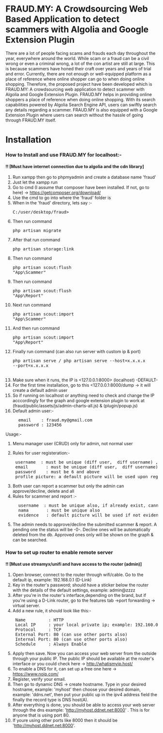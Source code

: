 <h1>FRAUD.MY: A Crowdsourcing Web Based Application to detect scammers with Algolia and Google Extension Plugin</h1>

There are a lot of people facing scams and frauds each day throughout the year, everywhere around the world. While scam or a fraud can be a civil wrong or even a criminal wrong, a lot of the con artist are still at large. This is because scammers have honed their craft over years and years of trial and error. Currently, there are not enough or well-equipped platform as a place of reference where online shopper can go to when doing online shopping. Therefore, the proposed project have been developed which is FRAUD.MY: A crowdsourcing web application to detect scammer with Algolia and Google Extension Plugin. FRAUD.MY helps in providing online shoppers a place of reference when doing online shopping. With its search capabilities powered by Algolia Search Engine API, users can swiftly search any details regarding a scammer. FRAUD.MY is also equipped with a Google Extension Plugin where users can search without the hassle of going through FRAUD.MY itself.

<h1>Installation</h1>

<h3>How to Install and use FRAUD.MY for localhost:-</h3>
<h4>!! [Must have internet connection due to algolia and the cdn library]</h4>

1. Run xampp then go to phpmyadmin and create a database name 'fraud'
2. Just let the xampp run
3. Go to cmd (I assume that composer have been installed. If not, go to here) -> https://getcomposer.org/download/
4. Use the cmd to go into where the 'fraud' folder is
5. When in the 'fraud' directory, lets say :- <pre>C:/user/desktop/fraud></pre>
6. Then run command <pre>php artisan migrate</pre>
7. After that run command <pre>php artisan storage:link</pre>
8. Then run command <pre>php artisan scout:flush "App\Scammer"</pre>
9. Then run command <pre>php artisan scout:flush "App\Report"</pre>
10. Next run command <pre>php artisan scout:import "App\Scammer"</pre>
11. And then run command <pre>php artisan scout:import "App\Report"</pre>
12. Finally run command (can also run  server with custom ip & port) <pre>php artisan serve / php artisan serve --host=x.x.x.x --port=x.x.x.x</pre> <br>
13. Make sure when it runs, the IP is <127.0.0.1:8000> (localhost) -DEFAULT-<br>
14. For the first time installation, go to this <127.0.0.1:8000/dump -> it will create a default admin user<br>
15. So if running on localhost or anything need to check and change the IP acccordingly for the graph and google extension plugin to work at (fraud/public/assets/js/admin-charts-all.js) & (plugin/popup.js)
16. Default admin user:-
<pre>     email    : fraud.my@gmail.com
     password : 123456</pre>
  
Usage:-
1. Menu manager user (CRUD) only for admin, not normal user
2. Rules for user registeration:-
	
	<pre> username 	: must be unique (diff user,  diff username) ,must be more than 3 letters
	email		: must be unique (diff user,  diff username)
	password 	: must be 6 and above
	profile picture: a default picture will be used upon registeration or if no picture was uploaded. during update, if no new picture is   uploaded, it will use the old one
  </pre>

3. Both user can report a scammer but only the admin can approve/decline, delete and all
4. Rules for scammer and report :-
<pre>     username 	: must be unique also, if already exist, cannot proceed. need to add report to existing scammer. (to avoid redundent data)
     nama       : must be unique also
     evidence	: default picture will be used if not evidence is uploaded </pre>
5. The admin needs to approve/decline the submitted scammer & report. A pending one the status will be -0-. Decline ones will be automatically deleted from the db. Approved ones only will be shown on the graph & can be searched.
 

<h3>How to set up router to enable remote server</h3>
<h4>!! [Must use streamyx/unifi and have access to the router (admin)] </h4>

1) Open browser, connect to the router through wifi/cable. Go to the default ip, example: 192.168.0.1 (D-Link)
2) Key in the router's password; should have a sticker below the router with the details of the default settings, example: admin@zzzz
3) After you're in the router's interface,depending on the brand, but if you're using a D-Link router, go to the features tab ->port forwarding -> virtual server.
4) Add a new rule, it should look like this:-
	<pre> Name         : HTTP
	Local IP     : your local private ip; example: 192.160.0.168 (According to you own ip)
	Protocol     : TCP
	External Port: 80 (can use other ports also)
	Internal Port: 80 (can use other ports also)
	Schedule     : Always Enable</pre>
5) Apply then save. Now you can access your web server from the outside through your public IP. The public IP should be available at the router's interface or you could check here -> http://whatismyip.host/
6) To enable a DNS for it, can set up a free one here -> https://www.noip.com/
7) Register, verify your email. 
8) Then go to dynamic DNS -> create hostname. Type in your desired hostname, example: 'myhost' then choose your desired domain, example: 'ddns.net', then put your public up in the ipv4 address field the finally the record type is DNS host(A).
9) After everything is done, you should be able to access your web server through the dns example: 'http://myhost.ddnet.net:8000' . This is for anyone that is using port 80.
10) If youre using other ports like 8000 then it should be 'http://myhost.ddnet.net:8000'.

